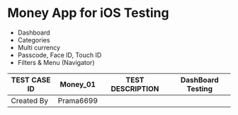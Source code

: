 # Money App for iOS Testing	#	

* Dashboard 
* Categories 
* Multi currency
* Passcode, Face ID, Touch ID
* Filters & Menu (Navigator)

|TEST CASE ID| Money_01  |TEST DESCRIPTION| DashBoard Testing             |
|------------|-----------|----------------|-------------------------------|
| Created By  | Prama6699 |   
